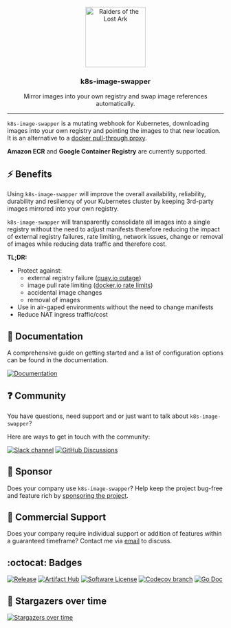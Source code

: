 <p align="center">
  <img alt="Raiders of the Lost Ark" src="docs/img/indiana.gif" height="140" />
  <h3 align="center">k8s-image-swapper</h3>
  <p align="center">Mirror images into your own registry and swap image references automatically.</p>
</p>

---

`k8s-image-swapper` is a mutating webhook for Kubernetes, downloading images into your own registry and pointing the images to that new location.
It is an alternative to a [docker pull-through proxy](https://docs.docker.com/registry/recipes/mirror/).

**Amazon ECR** and **Google Container Registry** are currently supported.

## :zap: Benefits

Using `k8s-image-swapper` will improve the overall availability, reliability, durability and resiliency of your
Kubernetes cluster by keeping 3rd-party images mirrored into your own registry.

`k8s-image-swapper` will transparently consolidate all images into a single registry without the need to adjust manifests
therefore reducing the impact of external registry failures, rate limiting, network issues, change or removal of images
while reducing data traffic and therefore cost.

**TL;DR:**

* Protect against:
  * external registry failure ([quay.io outage](https://www.reddit.com/r/devops/comments/f9kiej/quayio_is_experiencing_an_outage/))
  * image pull rate limiting ([docker.io rate limits](https://www.docker.com/blog/scaling-docker-to-serve-millions-more-developers-network-egress/))
  * accidental image changes
  * removal of images
* Use in air-gaped environments without the need to change manifests
* Reduce NAT ingress traffic/cost

## :book: Documentation

A comprehensive guide on getting started and a list of configuration options can be found in the documentation.

[![Documentation](https://img.shields.io/badge/Documentation-2FA4E7?style=for-the-badge&logo=ReadMe&logoColor=white)](https://estahn.github.io/k8s-image-swapper/index.html)

## :question: Community

You have questions, need support and or just want to talk about `k8s-image-swapper`?

Here are ways to get in touch with the community:

[![Slack channel](https://img.shields.io/badge/Slack_Channel-4A154B?style=for-the-badge&logo=slack&logoColor=white)](http://slack.kubernetes.io/)
[![GitHub Discussions](https://img.shields.io/badge/GITHUB_DISCUSSION-181717?style=for-the-badge&logo=github&logoColor=white)](https://github.com/estahn/k8s-image-swapper/discussions)


## :heart_decoration: Sponsor

Does your company use `k8s-image-swapper`?
Help keep the project bug-free and feature rich by [sponsoring the project](https://github.com/sponsors/estahn).

## :office: Commercial Support

Does your company require individual support or addition of features within a guaranteed timeframe?
Contact me via [email](mailto:enrico.stahn@gmail.com) to discuss.

## :octocat: Badges

[![Release](https://img.shields.io/github/release/estahn/k8s-image-swapper.svg?style=for-the-badge)](https://github.com/estahn/k8s-image-swapper/releases/latest)
[![Artifact Hub](https://img.shields.io/badge/Artifact_Hub-417598?style=for-the-badge&logo=artifacthub&logoColor=white)](https://artifacthub.io/packages/helm/estahn/k8s-image-swapper)
[![Software License](https://img.shields.io/badge/license-MIT-brightgreen.svg?style=for-the-badge)](/LICENSE.md)
[![Codecov branch](https://img.shields.io/codecov/c/github/estahn/k8s-image-swapper/main.svg?style=for-the-badge)](https://codecov.io/gh/estahn/k8s-image-swapper)
[![Go Doc](https://img.shields.io/badge/godoc-reference-blue.svg?style=for-the-badge)](http://godoc.org/github.com/estahn/k8s-image-swapper)

## :star2: Stargazers over time

[![Stargazers over time](https://starchart.cc/estahn/k8s-image-swapper.svg)](https://starchart.cc/estahn/k8s-image-swapper)
